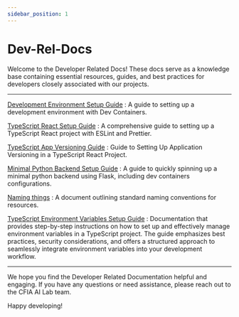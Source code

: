 ```yaml
---
sidebar_position: 1
---
```


# Dev-Rel-Docs

Welcome to the Developer Related Docs! These docs serve as a knowledge base
containing essential resources, guides, and best practices for developers
closely associated with our projects.

---

[Development Environment Setup
Guide](https://github.com/ai-cfia/dev-rel-docs/blob/main/Development-Environment-Setup-Guide/DEV-ENV-SETUP.md)
: A guide to setting up a development environment with Dev Containers.

[TypeScript React Setup
Guide](https://github.com/ai-cfia/dev-rel-docs/blob/main/TypeScript-React-Setup-Guide/REACTSETUP.md)
: A comprehensive guide to setting up a TypeScript React project with ESLint and
Prettier.

[TypeScript App Versioning
Guide](https://github.com/ai-cfia/dev-rel-docs/blob/main/TypeScript-AppVersion/APPVERSION-SETUP.md)
: Guide to Setting Up Application Versioning in a TypeScript React Project.

[Minimal Python Backend Setup
Guide](https://github.com/ai-cfia/dev-rel-docs/blob/main/Minimal-Backend-Setup-Guides/PYTHON-BACKEND-SETUP.md)
: A guide to quickly spinning up a minimal python backend using Flask, including
dev containers configurations.

[Naming
things](https://github.com/ai-cfia/dev-rel-docs/blob/main/Naming-Conventions/NAMING-RESOURCES.md)
: A document outlining standard naming conventions for resources.

[TypeScript Environment Variables Setup
Guide](https://github.com/ai-cfia/dev-rel-docs/blob/main/TypeScript-EnvironmentVariables/ENVIRONMENT-VARIABLES-SETUP.md)
: Documentation that provides step-by-step instructions on how to set up and
effectively manage environment variables in a TypeScript project. The guide
emphasizes best practices, security considerations, and offers a structured
approach to seamlessly integrate environment variables into your development
workflow.

---

We hope you find the Developer Related Documentation helpful and engaging. If
you have any questions or need assistance, please reach out to the CFIA AI Lab
team.

Happy developing!
